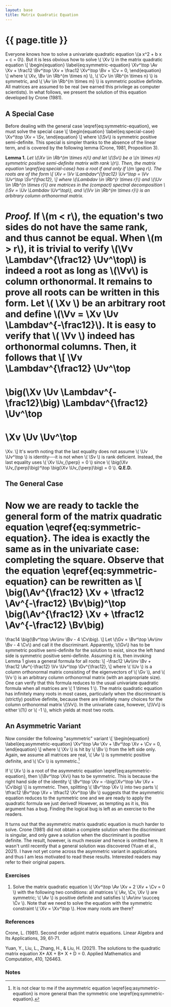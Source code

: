 ```yaml
---
layout: base
title: Matrix Quadratic Equation
---
```

# {{ page.title }}

Everyone knows how to solve a univariate quadratic equation \\(a x^2 + b x + c = 0\\).
But it is less obvious how to solve \\( \Xv \\) in the matrix quadratic equation 
\\[
\begin{equation}
\label{eq:symmetric-equation}
    \Xv^\top \Av \Xv + \frac12 \Bv^\top \Xv + \frac12 \Xv^\top \Bv + \Cv = 0,
\end{equation}
\\]
where \\( \Xv, \Bv \in \Rb^{m \times n} \\), \\( \Cv \in \Rb^{n \times n} \\) is symmetric, and \\( \Av \in \Rb^{m \times m} \\) is symmetric positive definite.
All matrices are assumed to be real (we earned this privilege as computer scientists).
In what follows, we present the solution of this equation developed by Crone (1981).

## A Special Case
Before dealing with the general case \eqref{eq:symmetric-equation}, we must solve the special case
\\[
\begin{equation}
\label{eq:special-case}
    \Xv^\top \Xv = \Sv,
\end{equation}
\\]
where \\(\Sv\\) is symmetric positive semi-definite.
This special is simpler thanks to the absence of the linear term, and is covered by the following lemma (Crone, 1981, Proposition 3).

**Lemma 1.**
<i>
Let \\(\Xv \in \Rb^{m \times n}\\) and let \\(\Sv\\) be a \\(n \times n\\) symmetric positive semi-definite matrix with rank \\(r\\).
Then, the matrix equation \eqref{eq:special-case} has a root if and only if \\(m \geq r\\).
The roots are of the form
\\[
    \Xv = \Vv \Lambdav^{\frac12} \Uv^\top = \Vv \Uv^\top \Sv^{\frac12},
\\]
where \\(\Lambdav \in \Rb^{r \times r}\\) and \\(\Uv \in \Rb^{n \times r}\\) are matrices in the (compact) spectral decomposition \\(\Sv = \Uv \Lambdav \Uv^\top\\), and \\(\Vv \in \Rb^{m \times r}\\) is an arbitrary column orthonormal matrix.
</i>

<i>Proof.</i>
If \\(m < r\\), the equation's two sides do not have the same rank, and thus cannot be equal.
When \\(m > r\\), it is trivial to verify \\(\Vv \Lambdav^{\frac12} \Uv^\top\\) is indeed a root as long as \\(\Vv\\) is column orthonormal.
It remains to prove all roots can be written in this form.
Let \\( \Xv \\) be an arbitrary root and define \\(\Vv = \Xv \Uv \Lambdav^{-\frac12}\\).
It is easy to verify that \\( \Vv \\) indeed has orthonormal columns.
Then, it follows that
\\[
\Vv \Lambdav^{\frac12} \Uv^\top
=
\big(\Xv \Uv \Lambdav^{-\frac12}\big) \Lambdav^{\frac12} \Uv^\top
=
\Xv \Uv \Uv^\top
=
\Xv.
\\]
It's worth noting that the last equality does not assume \\( \Uv \Uv^\top \\) is identity---it is not when \\( \Sv \\) is rank deficient.
Instead, the last equality uses
\\(
\Xv \Uv_{\perp} = 0
\\)
since
\\(
\big(\Xv \Uv_{\perp}\big)^\top
\big(\Xv \Uv_{\perp}\big)
= 0
\\).
**Q.E.D.**

## The General Case

Now we are ready to tackle the general form of the matrix quadratic equation \eqref{eq:symmetric-equation}.
The idea is exactly the same as in the univariate case: completing the square.
Observe that the equation \eqref{eq:symmetric-equation} can be rewritten as
\\[
\big(\Av^{\frac12} \Xv + \tfrac12 \Av^{-\frac12} \Bv\big)^\top
\big(\Av^{\frac12} \Xv + \tfrac12 \Av^{-\frac12} \Bv\big)
=
\frac14 \big(\Bv^\top \Av\inv \Bv - 4 \Cv\big).
\\]
Let \\(\Gv = \Bv^\top \Av\inv \Bv - 4 \Cv\\) and call it the discriminant.
Apparently, \\(\Gv\\) has to be symmetric positive semi-definite for the solution to exist, since the left hand side is symmetric positive semi-definite.
Assuming it is, then invoking Lemma 1 gives a general formula for all roots:
\\[
    -\frac12 \Av\inv \Bv + \frac12 \Av^{-\frac12} \Vv \Uv^\top \Gv^{\frac12},
\\]
where \\( \Uv \\) is a column orthonormal matrix consisting of the eigenvectors of \\( \Gv \\), and \\( \Vv \\) is an arbitrary column orthonormal matrix (with an appropriate size).
One can verify that this formula reduces to the usual univariate quadratic formula when all matrices are \\( 1 \times 1 \\).
The matrix quadratic equation has infinitely many roots in most cases, particularly when the discriminant is (strictly) positive definite, because there are infinitely many choices for the column orthonormal matrix \\(\Vv\\).
In the univariate case, however, \\(\Vv\\) is either \\(1\\) or \\( -1 \\), which yields at most two roots.

## An Asymmetric Variant

Now consider the following "asymmetric" variant
\\[
\begin{equation}
\label{eq:asymmetric-equation}
    \Xv^\top \Av \Xv + \Bv^\top \Xv + \Cv = 0,
\end{equation}
\\]
where \\( \Xv \\) is hit by \\( \Bv \\) from the left side only.
Again, we assume all matrices are real, \\( \Av \\) is symmetric positive definite, and \\( \Cv \\) is symmetric.[^is_it_more_general]

If \\( \Xv \\) is a root of the asymmetric equation \eqref{eq:asymmetric-equation}, then \\(\Bv^\top \Xv\\) has to be symmetric.
This is because the right hand side of the identity
\\[
    \Bv^\top \Xv = -\big(\Xv^\top \Av \Xv + \Cv\big)
\\]
is symmetric.
Then, splitting \\( \Bv^\top \Xv \\) into two parts \\( \tfrac12 \Bv^\top \Xv + \tfrac12 \Xv^\top \Bv \\) suggests that the asymmetric equation reduces to the symmetric one and we are ready to apply the quadratic formula we just derived!
However, as tempting as it is, this argument has a bug.
Finding the logical bug is left as an exercise to the readers.

It turns out that the asymmetric matrix quadratic equation is much harder to solve.
Crone (1981) did not obtain a complete solution when the discriminant is singular,
and only gave a solution when the discriminant is positive definite.
The result, however, is much messier and hence is omitted here.
It wasn't until recently that a general solution was discovered (Yuan et al., 2021).
I have not yet come across the asymmetric variant in applications and thus I am less motivated to read these results.
Interested readers may refer to their original papers.

### **Exercises**
1. Solve the matrix quadratic equation \\( \Xv^\top \Av \Xv + 2 \Xv + \Cv = 0 \\) with the following two conditions:
all matrices \\( \Av, \Cv, \Xv \\) are symmetric;
\\( \Av \\) is positive definite and satisfies \\( \Av\inv \succeq \Cv \\).
Note that we need to solve the equation with the symmetric constraint \\( \Xv = \Xv^\top \\).
How many roots are there?

### **References**
Crone, L. (1981). Second order adjoint matrix equations. Linear Algebra and Its Applications, 39, 61-71.

Yuan, Y., Liu, L., Zhang, H., & Liu, H. (2021). The solutions to the quadratic matrix equation X* AX + B* X + D = 0. Applied Mathematics and Computation, 410, 126463.

### **Notes**
[^is_it_more_general]: It is not clear to me if the asymmetric equation \eqref{eq:asymmetric-equation} is more general than the symmetric one \eqref{eq:symmetric-equation}.
